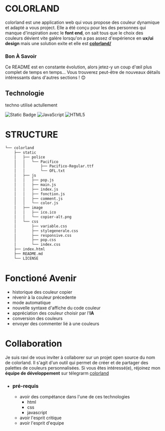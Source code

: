 # <b style="text-transform:uppercase;">colorland</b>

colorland est une application web qui vous propose des couleur dynamique et adapté a vous project. Elle a été conçu pour les des personnes qui manque d'inspiration avec le **font end**, on sait tous que le choix des couleurs dévient vite galére lorsqu'on a pas assez d'expérience en **ux/ui design** mais une solution exite et elle est **[colorland/](https://tostenn.github.io/colorland/)**


### <b style="text-transform:capitalize;"> bon  à savoir</b>
Ce README est en constante évolution, alors jetez-y un coup d'œil plus complet de temps en temps... Vous trouverez peut-être de nouveaux détails intéressants dans d'autres sections ! 😊

## <b style="text-transform:capitalize;">technologie</b>
techno utilisé actullement 

![Static Badge](https://img.shields.io/badge/css-3)
<img src="https://img.shields.io/badge/JavaScript-F7DF1E.svg?style=flat-square&logo=JavaScript&logoColor=black" alt="JavaScript" />
<img src="https://img.shields.io/badge/HTML5-E34F26.svg?style=flat-square&logo=HTML5&logoColor=white" alt="HTML5" />
 

# <b style="text-transform:uppercase;">structure</b>
```bash
└── colorland
    ├── static
    │   ├── police
    │   │   └── Pacifico
    │   │       ├── Pacifico-Regular.ttf
    │   │       └── OFL.txt
    │   ├── js
    │   │   ├── pop.js
    │   │   ├── main.js
    │   │   ├── index.js
    │   │   ├── fonction.js
    │   │   ├── comment.js
    │   │   └── color.js
    │   ├── image
    │   │   ├── ico.ico
    │   │   └── copier-alt.png
    │   └── css
    │       ├── variable.css
    │       ├── stylegenerale.css
    │       ├── responsive.css
    │       ├── pop.css
    │       └── index.css
    ├── index.html
    ├── README.md
    └── LICENSE
```

# <b style="text-transform:capitalize;">fonctioné avenir</b>

+ historique des couleur copier
+ révenir à la couleur précedente
+ mode automatique
+ nouvelle syntaxe d'affiche du code couleur
+ appréciation des couleur choisir par l'**IA**
+ conversion des couleurs
+ envoyer des commenter lié à une couleurs


# <b style="text-transform:capitalize;">collaboration</b>

Je suis ravi de vous inviter à collaborer sur un projet open source du nom de colorland. Il s'agit d'un outil qui permet de créer et de partager des palettes de couleurs personnalisées. Si vous êtes intéressé(e), réjoinez mon **équipe de développement**
sur télegrarm [colorland](https://t.me/+g-5q8BeM1HEyMjc0)

+ ### pré-requis
    + avoir des compétance dans l'une de ces technologies
        + html
        + css
        + javascript
    + avoir l'esprit critique 
    + avoir l'esprit d'equipe 
<!-- https://www.thecolorapi.com/ -->